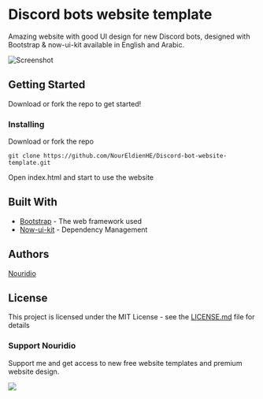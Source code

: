 # Discord bots website template

Amazing website with good UI design for new Discord bots, designed with Bootstrap & now-ui-kit available in English and Arabic.

![Screenshot](https://raw.githubusercontent.com/NourEldienHE/Discord-bot-website-template/master/Screenshot.png)

## Getting Started

Download or fork the repo to get started!

### Installing

Download or fork the repo

```
git clone https://github.com/NourEldienHE/Discord-bot-website-template.git
```

Open index.html and start to use the website 

## Built With

* [Bootstrap](https://getbootstrap.com/) - The web framework used
* [Now-ui-kit](https://demos.creative-tim.com/now-ui-kit/index.html) - Dependency Management

## Authors

[Nouridio](https://github.com/Nouridio)

## License

This project is licensed under the MIT License - see the [LICENSE.md](LICENSE.md) file for details

### Support Nouridio

Support me and get access to new free website templates and premium website design.

<a href="https://www.buymeacoffee.com/nouridio"><img src="https://img.buymeacoffee.com/button-api/?text=Support Me&emoji=❤️&slug=nouridio&button_colour=40DCA5&font_colour=ffffff&font_family=Poppins&outline_colour=000000&coffee_colour=FFDD00"></a>
